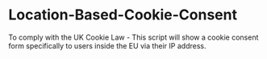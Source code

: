 # Location-Based-Cookie-Consent

To comply with the UK Cookie Law - This script will show a cookie consent form specifically to users inside the EU via their IP address.
